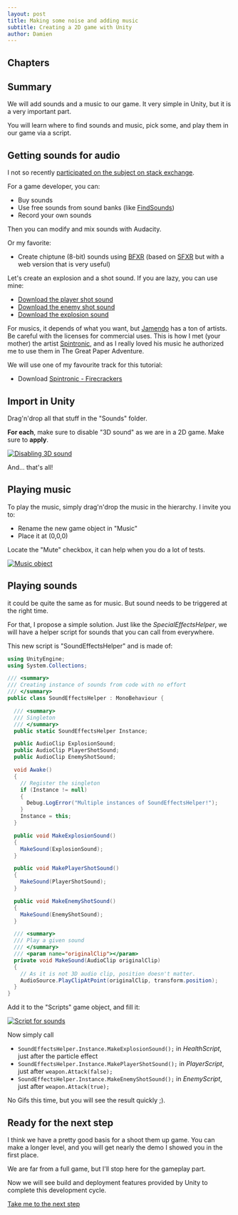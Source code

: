 ```yaml
---
layout: post
title: Making some noise and adding music
subtitle: Creating a 2D game with Unity
author: Damien
---
```


## Chapters

<Sommaire ici>

## Summary

We will add sounds and a music to our game. It very simple in Unity, but it is a very important part. 

You will learn where to find sounds and music, pick some, and play them in our game via a script.

## Getting sounds for audio

I not so recently [participated on the subject on stack exchange](http://gamedev.stackexchange.com/questions/22525/how-does-a-one-man-developer-do-its-games-sounds).

For a game developer, you can:

- Buy sounds
- Use free sounds from sound banks (like [FindSounds](http://www.findsounds.com/))
- Record your own sounds 

Then you can modify and mix sounds with Audacity.

Or my favorite:

- Create chiptune (8-bit) sounds using [BFXR](http://www.bfxr.net/) (based on [SFXR](http://drpetter.se/project_sfxr.html) but with a web version that is very useful)

Let's create an explosion and a shot sound. If you are lazy, you can use mine:

- [Download the player shot sound][sound_shot_player]
- [Download the enemy shot sound][sound_shot_enemy]
- [Download the explosion sound][sound_explosion]  

For musics, it depends of what you want, but [Jamendo](http://www.jamendo.com/) has a ton of artists. Be careful with the licenses for commercial uses.
This is how I met (your mother) the artist [Spintronic](http://spintronic.fr/ticket/listbyartist/1), and as I really loved his music he authorized me to use them in The Great Paper Adventure.

We will use one of my favourite track for this tutorial:

- Download [Spintronic - Firecrackers](http://spintronic.fr/song/download/45?format=mp3)

## Import in Unity

Drag'n'drop all that stuff in the "Sounds" folder.

**For each**, make sure to disable "3D sound" as we are in a 2D game. Make sure to **apply**.

[ ![Disabling 3D sound][3dsound]][3dsound]

And... that's all!

## Playing music

To play the music, simply drag'n'drop the music in the hierarchy. I invite you to:

- Rename the new game object in "Music"
- Place it at (0,0,0)

Locate the "Mute" checkbox, it can help when you do a lot of tests.

[ ![Music object][music]][music]

## Playing sounds

it could be quite the same as for music. But sound needs to be triggered at the right time.

For that, I propose a simple solution. Just like the _SpecialEffectsHelper_, we will have a helper script for sounds that you can call from everywhere.

This new script is "SoundEffectsHelper" and is made of:
````csharp
using UnityEngine;
using System.Collections;

/// <summary>
/// Creating instance of sounds from code with no effort
/// </summary>
public class SoundEffectsHelper : MonoBehaviour {

  /// <summary>
  /// Singleton
  /// </summary>
  public static SoundEffectsHelper Instance;

  public AudioClip ExplosionSound;
  public AudioClip PlayerShotSound;
  public AudioClip EnemyShotSound;

  void Awake()
  {
    // Register the singleton
    if (Instance != null)
    {
      Debug.LogError("Multiple instances of SoundEffectsHelper!");
    }
    Instance = this;
  }

  public void MakeExplosionSound()
  {
    MakeSound(ExplosionSound);
  }

  public void MakePlayerShotSound()
  {
    MakeSound(PlayerShotSound);
  }

  public void MakeEnemyShotSound()
  {
    MakeSound(EnemyShotSound);
  }

  /// <summary>
  /// Play a given sound
  /// </summary>
  /// <param name="originalClip"></param>
  private void MakeSound(AudioClip originalClip)
  {
    // As it is not 3D audio clip, position doesn't matter.
    AudioSource.PlayClipAtPoint(originalClip, transform.position);
  }
}

````

Add it to the "Scripts" game object, and fill it:

[ ![Script for sounds][sound_script]][sound_script]

Now simply call

- `SoundEffectsHelper.Instance.MakeExplosionSound();` in _HealthScript_, just after the particle effect
- `SoundEffectsHelper.Instance.MakePlayerShotSound();` in _PlayerScript_, just after `weapon.Attack(false);`
- `SoundEffectsHelper.Instance.MakeEnemyShotSound();` in _EnemyScript_, just after `weapon.Attack(true);`

No Gifs this time, but you will see the result quickly ;).


## Ready for the next step

I think we have a pretty good basis for a shoot them up game. You can make a longer level, and you will get nearly the demo I showed you in the first place.

We are far from a full game, but I'll stop here for the gameplay part.

Now we will see build and deployment features provided by Unity to complete this development cycle. 

[Take me to the next step]()

[3dsound]: ./3dsound.png
[music]: ./music.png
[sound_script]: ./sound_script.png

[sound_explosion]: ./sound_explosion.wav
[sound_shot_player]: ./sound_shot_player.wav
[sound_shot_enemy]: ./sound_shot_enemy.wav
